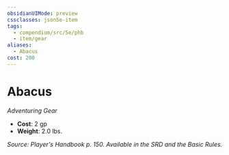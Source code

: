 ```yaml
---
obsidianUIMode: preview
cssclasses: json5e-item
tags:
  - compendium/src/5e/phb
  - item/gear
aliases:
  - Abacus
cost: 200
---
```

# Abacus
*Adventuring Gear*  

- **Cost**: 2 gp
- **Weight**: 2.0 lbs.

*Source: Player's Handbook p. 150. Available in the SRD and the Basic Rules.*

